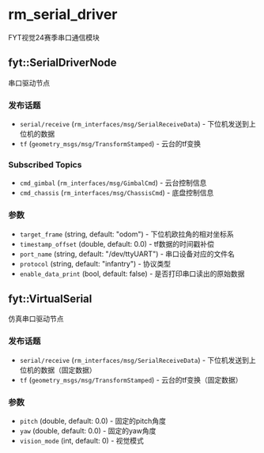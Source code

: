 # rm_serial_driver

FYT视觉24赛季串口通信模块

## fyt::SerialDriverNode

串口驱动节点

### 发布话题

*  `serial/receive` (`rm_interfaces/msg/SerialReceiveData`) - 下位机发送到上位机的数据
*  `tf` (`geometry_msgs/msg/TransformStamped`) - 云台的tf变换
  
### Subscribed Topics

* `cmd_gimbal` (`rm_interfaces/msg/GimbalCmd`) - 云台控制信息
* `cmd_chassis` (`rm_interfaces/msg/ChassisCmd`) - 底盘控制信息

### 参数

* `target_frame` (string, default: "odom") - 下位机欧拉角的相对坐标系
* `timestamp_offset` (double, default: 0.0) - tf数据的时间戳补偿
* `port_name` (string, default: "/dev/ttyUART") - 串口设备对应的文件名
* `protocol` (string, default: "infantry") - 协议类型
* `enable_data_print` (bool, default: false) - 是否打印串口读出的原始数据

## fyt::VirtualSerial

仿真串口驱动节点

### 发布话题

*  `serial/receive` (`rm_interfaces/msg/SerialReceiveData`) - 下位机发送到上位机的数据（固定数据）
*  `tf` (`geometry_msgs/msg/TransformStamped`) - 云台的tf变换（固定数据）
  
### 参数

* `pitch` (double, default: 0.0) - 固定的pitch角度 
* `yaw` (double, default: 0.0) - 固定的yaw角度 
* `vision_mode` (int, default: 0) - 视觉模式 
